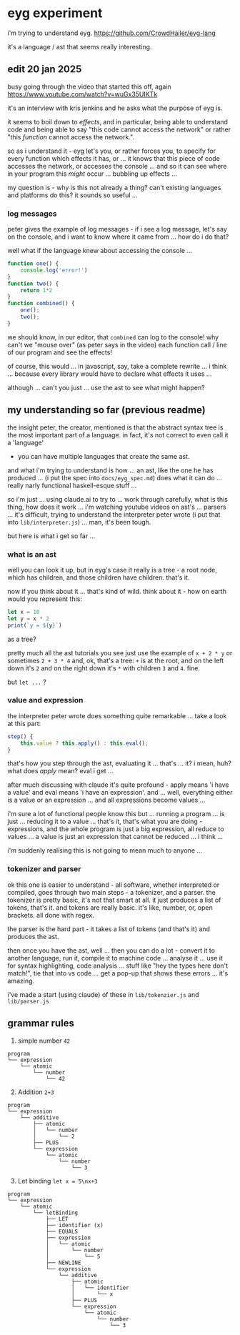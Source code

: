 # eyg experiment

i'm trying to understand eyg. https://github.com/CrowdHailer/eyg-lang

it's a language / ast that seems really
interesting.

## edit 20 jan 2025

busy going through the video that started this off,
again https://www.youtube.com/watch?v=wuGx35UIKTk

it's an interview with kris jenkins and he asks
what the purpose of eyg is.

it seems to boil down to _effects_, and in particular,
being able to understand code and being able to say
"this code cannot access the network" or rather
"this _function_ cannot access the network.".

so as i understand it - eyg let's you, or rather
forces you, to specify for every function which
effects it has, or ... it knows that this piece of
code accesses the network, or accesses the console ...
and so it can see where in your program this _might_
occur ... bubbling up effects ...

my question is - why is this not already a thing?
can't existing languages and platforms do this?
it sounds so useful ...

### log messages

peter gives the example of log messages - if i see
a log message, let's say on the console, and i want
to know where it came from ... how do i do that?

well what if the language knew about accessing the
console ...

```js
function one() {
    console.log('error!')
}
function two() {
    return 1*2
}
function combined() {
    one();
    two();
}
```

we should know, in our editor, that `combined`
can log to the console! why can't we "mouse over"
(as peter says in the video) each function call / 
line of our program and see the effects!

of course, this would ... in javascript, say,
take a complete rewrite ... i think ... because
every library would have to declare what effects
it uses ...

although ... can't you just ... use the ast to
see what might happen?

## my understanding so far (previous readme)

the insight peter, the creator, mentioned
is that the abstract syntax tree is the
most important part of a language. in fact,
it's not correct to even call it a 'language'
- you can have multiple languages that create
the same ast.

and what i'm trying to understand is how ...
an ast, like the one he has produced ...
(i put the spec into `docs/eyg_spec.md`)
does what it can do ... really narly
functional haskell-esque stuff ...

so i'm just ... using claude.ai to try to ...
work through carefully, what is this thing,
how does it work ... i'm watching youtube
videos on ast's ... parsers ... it's difficult,
trying to understand the interpreter peter
wrote (i put that into `lib/interpreter.js`) ...
man, it's been tough.

but here is what i get so far ...

### what is an ast

well you can look it up, but in eyg's case
it really is a tree - a root node, which
has children, and those children have children.
that's it.

now if you think about it ... that's kind
of wild. think about it - how on earth would
you represent this:

```js
let x = 10
let y = x * 2
print(`y = ${y}`)
```

as a tree?

pretty much all the ast tutorials you see
just use the example of `x + 2 * y` or
sometimes `2 + 3 * 4` and, ok, that's
a tree: `+` is at the root, and on the
left down it's `2` and on the right
down it's `*` with children `3` and `4`.
fine.

but `let ...` ?

### value and expression

the interpreter peter wrote does something
quite remarkable ... take a look at this
part:

```js
step() {
    this.value ? this.apply() : this.eval();
}
```

that's how you step through the ast,
evaluating it ... that's ... it? i mean,
huh? what does _apply_ mean? eval i 
get ...

after much discussing with claude it's
quite profound - apply means 'i have
a value' and eval means 'i have an
expression'. and ... well, everything
either is a value or an expression ...
and all expressions become values ...

i'm sure a lot of functional people know
this but ... running a program ... is just ...
reducing it to a value ... that's it,
that's what you are doing - expressions,
and the whole program is just a big
expression, all reduce to values ...
a value is just an expression that cannot
be reduced ... i think ...

i'm suddenly realising this is not going
to mean much to anyone ...

### tokenizer and parser

ok this one is easier to understand - 
all software, whether interpreted
or compiled, goes through two main
steps - a tokenizer, and a parser.
the tokenizer is pretty basic, it's
not that smart at all. it just produces
a list of tokens, that's it. and tokens
are really basic. it's like, number,
or, open brackets. all done with regex.

the parser is the hard part - it takes
a list of tokens (and that's it)
and produces the ast.

then once you have the ast, well ... then
you can do a lot - convert it to another
language, run it, compile it to machine
code ... analyse it ... use it for
syntax highlighting, code analysis ...
stuff like "hey the types here don't
match!", tie that into vs code ...
get a pop-up that shows these errors ...
it's amazing.

i've made a start (using claude) of
these in `lib/tokenzier.js` and
`lib/parser.js`

## grammar rules

1. simple number `42`

```
program
└── expression
    └── atomic
        └── number
            └── 42
```

2. Addition `2+3`

```
program
└── expression
    └── additive
        ├── atomic
        │   └── number
        │       └── 2
        ├── PLUS
        └── expression
            └── atomic
                └── number
                    └── 3
```

3. Let binding `let x = 5\nx+3`

```
program
└── expression
    └── atomic
        └── letBinding
            ├── LET
            ├── identifier (x)
            ├── EQUALS
            ├── expression
            │   └── atomic
            │       └── number
            │           └── 5
            ├── NEWLINE
            └── expression
                └── additive
                    ├── atomic
                    │   └── identifier
                    │       └── x
                    ├── PLUS
                    └── expression
                        └── atomic
                            └── number
                                └── 3
```